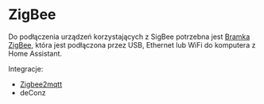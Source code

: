 # ZigBee
Do podłączenia urządzeń korzystających z SigBee potrzebna jest [Bramka ZigBee](../sprzęt/rodzaje/Bramki%20ZigBee.md), która jest podłączona przez USB, Ethernet lub WiFi do komputera z Home Assistant.

Integracje: 
* [Zigbee2mqtt](Zigbee2mqtt.md)
* deConz